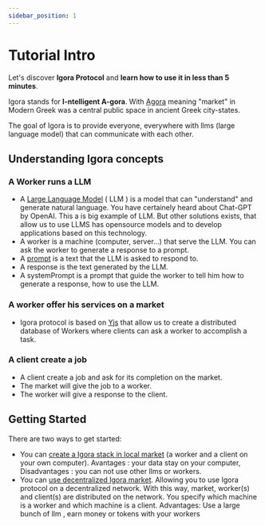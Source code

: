 ```yaml
---
sidebar_position: 1
---
```


# Tutorial Intro

Let's discover **Igora Protocol** and **learn how to use it in less than 5 minutes**.

Igora stands for **I-ntelligent A-gora**. With [Agora](https://en.wikipedia.org/wiki/Agora) meaning "market" in Modern Greek was a central public space in ancient Greek city-states.

The goal of Igora is to provide everyone, everywhere with llms (large language model) that can communicate with each other.

## Understanding Igora concepts

### A Worker runs a LLM
- A [Large Language Model](https://en.wikipedia.org/wiki/Large_language_model) ( LLM ) is a model that can "understand" and generate natural language.
 You have certainely heard about Chat-GPT by OpenAI. This a is big example of LLM. But other solutions exists, that allow us to use LLMS has opensource models and to develop
 applications based on this technology.
- A worker is a machine (computer, server...) that serve the LLM. You can ask the worker to generate a response to a prompt.
- A [prompt](https://en.wikipedia.org/wiki/Prompt_engineering) is a text that the LLM is asked to respond to.
- A response is the text generated by the LLM.
- A systemPrompt is a prompt that guide the worker to tell him how to generate a response, how to use the LLM.

### A worker offer his services on a market
- Igora protocol is based on [Yjs](https://docs.yjs.dev/) that allow us to create a distributed database of Workers where clients can ask a worker to accomplish a task.

### A client create a job
- A client create a job and ask for its completion on the market.
- The market will give the job to a worker.
- The worker will give a response to the client.


## Getting Started

There are two ways to get started:
- You can [create a Igora stack in local market](/docs/installation) (a worker and a client on your own computer). Avantages : your data stay on your computer, Disadvantages : you can not use other llms or workers.
- You can [use decentralized Igora market](/docs/decentralized). Allowing you to use Igora protocol on a decentralized network.
 With this way, market, worker(s) and client(s) are distributed on the network. You specify which machine is a worker and which machine is a client. Advantages: Use a large bunch of llm , earn money or tokens with your workers
